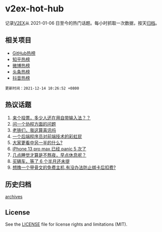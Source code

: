 # v2ex-hot-hub

 记录[V2EX](https://www.v2ex.com/)从 2021-01-06 日至今的热门话题。每小时抓取一次数据，按天[归档](archives)。
 
 ## 相关项目

- [GitHub热榜](https://github.com/snaildev/github-hot-hub)
- [知乎热榜](https://github.com/snaildev/zhihu-hot-hub)
- [微博热榜](https://github.com/snaildev/weibo-hot-hub)
- [头条热榜](https://github.com/snaildev/toutiao-hot-hub)
- [抖音热榜](https://github.com/snaildev/douyin-hot-hub)


 `更新时间：2021-12-14 10:26:52 +0800`

## 热议话题

1. [来个投票，多少人还在用自带输入法？？](https://www.v2ex.com/t/821922)
1. [问一个协程方面的问题](https://www.v2ex.com/t/821871)
1. [老铁们，我这算喜讯吗](https://www.v2ex.com/t/821977)
1. [一个后端程序员对前端技术的彩虹屁](https://www.v2ex.com/t/821809)
1. [大家更看中另一半的什么?](https://www.v2ex.com/t/822017)
1. [iPhone 13 pro max 已经 panic 5 次了](https://www.v2ex.com/t/821797)
1. [几点睡觉才算是不熬夜，早点休息呢？](https://www.v2ex.com/t/821903)
1. [买辆车，等了 6 个半月还未提](https://www.v2ex.com/t/822035)
1. [想撸一个甲骨文的免费主机,有没办法防止绑卡后扣费?](https://www.v2ex.com/t/821937)

## 历史归档

[archives](archives)

## License

See the [LICENSE](LICENSE) file for license rights and limitations (MIT).
